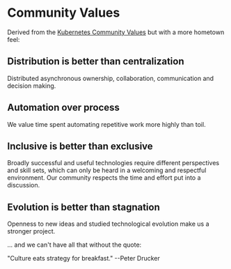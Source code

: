 # Community Values

Derived from the [Kubernetes Community Values](https://kubernetes.io/community/values/) but with a more hometown feel: 

## Distribution is better than centralization
Distributed asynchronous ownership, collaboration, communication and decision making.  

## Automation over process 
We value time spent automating repetitive work more highly than toil.

## Inclusive is better than exclusive
Broadly successful and useful technologies require different perspectives and skill sets, which can only be heard in a welcoming and respectful environment. Our community respects the time and effort put into a discussion.

## Evolution is better than stagnation
Openness to new ideas and studied technological evolution make us a stronger project. 

... and we can't have all that without the quote: 

"Culture eats strategy for breakfast." --Peter Drucker